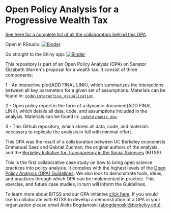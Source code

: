 # Open Policy Analysis for a Progressive Wealth Tax
[See here for a complete list of all the collaborators behind this OPA](https://github.com/BITSS/opa-wealthtax/blob/master/credits.md).

Open in RStudio: [![Binder](http://mybinder.org/badge_logo.svg)](https://mybinder.org/v2/gh/BITSS/opa-wealthtax/master?urlpath=rstudio)

Go straight to the Shiny app: [![Binder](http://mybinder.org/badge_logo.svg)](https://mybinder.org/v2/gh/BITSS/opa-wealthtax/master?urlpath=shiny/code/interactive_visualization/)


This repository is part of an Open Policy Analysis (OPA) on Senator Elizabeth Warren's proposal for a wealth tax. It consist of three components:

1 - An interactive plot(ADD FINAL LINK), which summarizes the interactions between all key parameters for a given set of assumptions. Materials can be found in: [`code\interactive_visualization`](https://github.com/BITSS/opa-wealthtax/tree/master/code/interactive_visualization).

2 - Open policy report in the form of a dynamic document(ADD FINAL LINK), which details all data, code, and assumptions included in the analysis. Materials can be found in: [`code\dynamic_doc`](https://github.com/BITSS/opa-wealthtax/tree/master/code/dynamic_doc).

3 - This Github repository, which stores all data, code, and materials necessary to replicate the analysis in full with minimal effort.  

This OPA was the result of a collaboration between UC Berkeley economists Emmanuel Saez and Gabriel Zucman, the original authors of the analysis, and the [Berkeley Initiative for Transparency in the Social Sciences](https://www.bitss.org/) (BITSS).

This is the first collaborative case study on how to bring open science practices into policy analysis. It complies with the highest levels of the [Open Policy Analysis (OPA) Guidelines](https://www.bitss.org/opa/community-standards/). We also look to demonstrate tools, ideas, and practices through which OPA can be implemented in practice. This exercise, and future case studies, in turn will inform the Guidelines.

To learn more about BITSS and our OPA initiative [click here](www.bitss.org/opa/). If you would like to collaborate with BITSS to develop a demonstration of a OPA in your organization please email Aleks Bogdanoski (abogdanoski@berkeley.edu).
